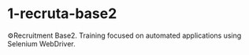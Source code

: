 # 1-recruta-base2
⚙️Recruitment Base2. Training focused on automated applications using Selenium WebDriver.
